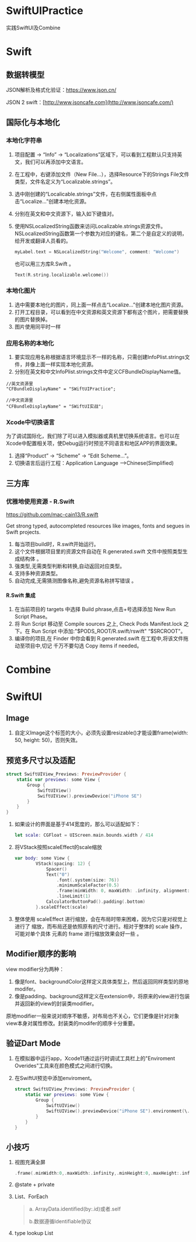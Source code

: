 # SwiftUIPractice
实践SwiftUI及Combine

# Swift

## 数据转模型

 JSON解析及格式化验证：https://www.json.cn/

 JSON 2 swift：[http://www.jsoncafe.com](http://www.jsoncafe.com/)

## 国际化与本地化

### 本地化字符串

1. 项目配置 -> “Info” -> “Localizations”区域下，可以看到工程默认只支持英文，我们可以再添加中文语言。

2. 在工程中，右键添加文件（New File...），选择Resource下的Strings File文件类型，文件名定义为“Localizable.strings”。

3. 选中刚创建的“Localicable.strings”文件，在右侧属性面板中点击“Localize...”创建本地化资源。

4. 分别在英文和中文资源下，输入如下键值对。

5. 使用NSLocalizedString函数来访问Localizable.strings资源文件。NSLocalizedString函数第一个参数为对应的键名，第二个是自定义的说明，给开发或翻译人员看的。

   ```objective-c
   myLabel.text = NSLocalizedString("Welcome", comment: "Welcome")
   ```

   也可以用三方库R.Swift 。

   ```swift
   Text(R.string.localizable.welcome())
   ```

### 本地化图片

1. 选中需要本地化的图片，同上面一样点击“Localize...”创建本地化图片资源。
2. 打开工程目录，可以看到在中文资源和英文资源下都有这个图片，把需要替换的图片替换掉。
3. 图片使用同平时一样

### **应用名称的本地化** 

1. 要实现应用名称根据语言环境显示不一样的名称，只需创建InfoPlist.strings文件，并像上面一样实现本地化资源。
2. 分别在英文和中文InfoPlist.strings文件中定义CFBundleDisplayName值。

```properties
//英文资源里
"CFBundleDisplayName" = "SWiftUIPractice";
 
//中文资源里
"CFBundleDisplayName" = "SWiftUI实战";
```

### **Xcode中切换语言** 

为了调试国际化，我们除了可以进入模拟器或真机里切换系统语言。也可以在Xcode中配置相关项，使Debug运行时预览不同语言和地区APP的界面效果。

1. 选择“Product” -> “Scheme” -> “Edit Scheme...”。
2. 切换语言后运行工程：Application Language -->Chinese(Simplified)

## 三方库

### 优雅地使用资源 - R.Swift 

https://github.com/mac-cain13/R.swift 

Get strong typed, autocompleted resources like images, fonts and segues in Swift projects. 

1. 每当项目build时，R.swift开始运行。
2. 这个文件根据项目里的资源文件自动在 R.generated.swift 文件中按照类型生成结构体 。
3. 强类型,无需类型判断和转换,自动返回对应类型。
4. 支持多种资源类型。
5. 自动完成,无需猜测图像名称,避免资源名称拼写错误 。

#### R.Swift 集成

1. 在当前项目的 targets 中选择 Build phrase,点击+号选择添加 New Run Script Phase。 
2. 将 Run Script 移动至 Compile sources 之上, Check Pods Manifest.lock 之下。在 Run Script 中添加:"$PODS_ROOT/R.swift/rswift" “$SRCROOT"。 
3. 编译你的项目,在 Finder 中你会看到 R.generated.swift 在工程中,将该文件拖动至项目中,切记 千万不要勾选 Copy items if needed。 

# Combine

# SwiftUI

## Image

1. 自定义Image这个标签的大小，必须先设置resizable()才能设置frame(width: 50, height: 50)，否则失效。

## 预览多尺寸以及适配

```swift
struct SwiftUIView_Previews: PreviewProvider {
    static var previews: some View {
        Group {
            SwiftUIView()
            SwiftUIView().previewDevice("iPhone SE")
        }
    }
}
```

1. 如果设计的界面是基于414宽度的，那么可以适配如下：

   ```swift
   let scale: CGFloat = UIScreen.main.bounds.width / 414
   ```

   

2. 将VStack按照scaleEffect的scale缩放

   ```swift
   var body: some View {
           VStack(spacing: 12) {
               Spacer()
               Text("0")
                   .font(.system(size: 76))
                   .minimumScaleFactor(0.5)
                   .frame(minWidth: 0, maxWidth: .infinity, alignment: .trailing)
                   .lineLimit(1)
               CalculatorButtonPad().padding(.bottom)
           }.scaleEffect(scale)
   ```

3. 整体使用 scaleEffect 进行缩放，会在布局时带来困难，因为它只是对视觉上进行了 缩放，而布局还是依照原有的尺寸进行。相对于整体的 scale 操作，可能对单个具体 元素的 frame 进行缩放效果会好一些 。

## Modifier顺序的影响

view modifier分为两种：

1. 像是font、backgroundColor这样定义具体类型上，然后返回同样类型的原地modifer。
2. 像是padding、background这样定义在extension中，将原来的view进行包装并返回新的view的封装类modifier。

原地modifier一般来说对顺序不敏感，对布局也不关心，它们更像是针对对象view本身对属性修改。封装类的modifer的顺序十分重要。

## 验证Dart Mode

1. 在模拟器中运行app，Xcode11通过运行时调试工具栏上的"Enviroment Overides"工具来在颜色模式之间进行切换。

2. 在SwiftUI预览中添加enviroment。

   ```swift
   struct SwiftUIView_Previews: PreviewProvider {
       static var previews: some View {
           Group {
               SwiftUIView()
               SwiftUIView().previewDevice("iPhone SE").environment(\.colorScheme, .dark)
           }
       }
   }
   
   ```

   

## 小技巧

1. 视图充满全屏

   ```swift
   .frame(.minWidth:0,.maxWidth:.infinity,.minHeight:0,.maxHeight:.infinity)
   ```

   

2. @state + private

3. List、ForEach

   > a. ArrayData.identified(by:\.id)或者.self
   >
   > b.数据遵循Identifiable协议

4. type lookup List